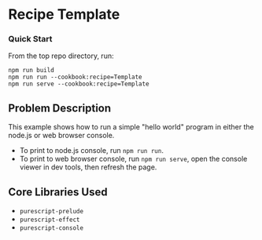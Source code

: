 # Recipe Template

### Quick Start
From the top repo directory, run:
```
npm run build
npm run run --cookbook:recipe=Template
npm run serve --cookbook:recipe=Template
```

## Problem Description

This example shows how to run a simple "hello world" program in either the node.js or web browser console.
* To print to node.js console, run `npm run run`.
* To print to web browser console, run `npm run serve`, open the console viewer in dev tools, then refresh the page.

## Core Libraries Used

- `purescript-prelude`
- `purescript-effect`
- `purescript-console`

